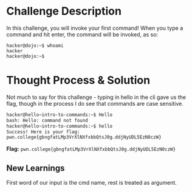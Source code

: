 # Challenge Description
In this challenge, you will invoke your first command! When you type a command and hit enter, the command will be invoked, as so:
```
hacker@dojo:~$ whoami
hacker
hacker@dojo:~$
```
# Thought Process & Solution
Not much to say for this challenge - typing in hello in the cli gave us the flag, though in the process I do see that commands are case sensitive.
```Bash
hacker@hello~intro-to-commands:~$ Hello
bash: Hello: command not found
hacker@hello~intro-to-commands:~$ hello
Success! Here is your flag:
pwn.college{gbngfatLMp3VrXlNXfxbbQtsJ0g.ddjNyUDL5EzN0czW}
```
**Flag:** `pwn.college{gbngfatLMp3VrXlNXfxbbQtsJ0g.ddjNyUDL5EzN0czW}`
## New Learnings
First word of our input is the cmd name, rest is treated as argument.
